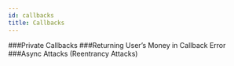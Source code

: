 ```yaml
---
id: callbacks
title: Callbacks
---
```


###Private Callbacks
###Returning User’s Money in Callback Error
###Async Attacks (Reentrancy Attacks)
